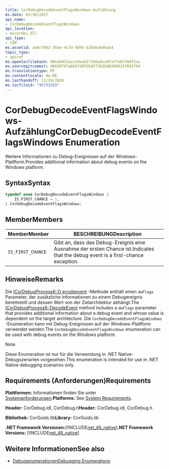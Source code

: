 ```yaml
---
title: CorDebugDecodeEventFlagsWindows-Aufzählung
ms.date: 03/30/2017
api_name:
- CorDebugDecodeEventFlagsWindows
api_location:
- mscordbi.dll
api_type:
- COM
ms.assetid: aa6cf962-30ae-4cfd-8895-826deeb46a54
topic_type:
- apiref
ms.openlocfilehash: 60eab923aac5dea927105e8ca9fa77eb5708f5ac
ms.sourcegitcommit: d8020797a6657d0fbbdff362b80300815f682f94
ms.translationtype: MT
ms.contentlocale: de-DE
ms.lasthandoff: 11/24/2020
ms.locfileid: "95733359"
---
```

# <a name="cordebugdecodeeventflagswindows-enumeration"></a><span data-ttu-id="677dc-102">CorDebugDecodeEventFlagsWindows-Aufzählung</span><span class="sxs-lookup"><span data-stu-id="677dc-102">CorDebugDecodeEventFlagsWindows Enumeration</span></span>

<span data-ttu-id="677dc-103">Weitere Informationen zu Debug-Ereignissen auf der Windows-Plattform.</span><span class="sxs-lookup"><span data-stu-id="677dc-103">Provides additional information about debug events on the Windows platform.</span></span>  
  
## <a name="syntax"></a><span data-ttu-id="677dc-104">Syntax</span><span class="sxs-lookup"><span data-stu-id="677dc-104">Syntax</span></span>  
  
```cpp  
typedef enum CorDebugDecodeEventFlagsWindows {  
    IS_FIRST_CHANCE = 1,  
} CorDebugDecodeEventFlagsWindows;  
```  
  
## <a name="members"></a><span data-ttu-id="677dc-105">Member</span><span class="sxs-lookup"><span data-stu-id="677dc-105">Members</span></span>  
  
|<span data-ttu-id="677dc-106">Member</span><span class="sxs-lookup"><span data-stu-id="677dc-106">Member</span></span>|<span data-ttu-id="677dc-107">BESCHREIBUNG</span><span class="sxs-lookup"><span data-stu-id="677dc-107">Description</span></span>|  
|------------|-----------------|  
|`IS_FIRST_CHANCE`|<span data-ttu-id="677dc-108">Gibt an, dass das Debug-Ereignis eine Ausnahme der ersten Chance ist.</span><span class="sxs-lookup"><span data-stu-id="677dc-108">Indicates that the debug event is a first-chance exception.</span></span>|  
  
## <a name="remarks"></a><span data-ttu-id="677dc-109">Hinweise</span><span class="sxs-lookup"><span data-stu-id="677dc-109">Remarks</span></span>  

 <span data-ttu-id="677dc-110">Die [ICorDebugProcess6::D ecodeevent](icordebugprocess6-decodeevent-method.md) -Methode enthält einen `dwFlags` Parameter, der zusätzliche Informationen zu einem Debugereignis bereitstellt und dessen Wert von der Zielarchitektur abhängt.</span><span class="sxs-lookup"><span data-stu-id="677dc-110">The [ICorDebugProcess6::DecodeEvent](icordebugprocess6-decodeevent-method.md) method includes a `dwFlags` parameter that provides additional information about a debug event and whose value is dependent on the target architecture.</span></span> <span data-ttu-id="677dc-111">Die `CorDebugDecodeEventFlagsWindows` -Enumeration kann mit Debug-Ereignissen auf der Windows-Plattform verwendet werden.</span><span class="sxs-lookup"><span data-stu-id="677dc-111">The `CorDebugDecodeEventFlagsWindows` enumeration can be used with debug events on the Windows platform.</span></span>  
  
> [!NOTE]
> <span data-ttu-id="677dc-112">Diese Enumeration ist nur für die Verwendung in .NET Native-Debugszenarien vorgesehen.</span><span class="sxs-lookup"><span data-stu-id="677dc-112">This enumeration is intended for use in .NET Native debugging scenarios only.</span></span>  
  
## <a name="requirements"></a><span data-ttu-id="677dc-113">Requirements (Anforderungen)</span><span class="sxs-lookup"><span data-stu-id="677dc-113">Requirements</span></span>  

 <span data-ttu-id="677dc-114">**Plattformen:** Informationen finden Sie unter [Systemanforderungen](../../get-started/system-requirements.md).</span><span class="sxs-lookup"><span data-stu-id="677dc-114">**Platforms:** See [System Requirements](../../get-started/system-requirements.md).</span></span>  
  
 <span data-ttu-id="677dc-115">**Header:** CorDebug.idl, CorDebug.h</span><span class="sxs-lookup"><span data-stu-id="677dc-115">**Header:** CorDebug.idl, CorDebug.h</span></span>  
  
 <span data-ttu-id="677dc-116">**Bibliothek:** CorGuids.lib</span><span class="sxs-lookup"><span data-stu-id="677dc-116">**Library:** CorGuids.lib</span></span>  
  
 <span data-ttu-id="677dc-117">**.NET Framework Versionen:**[!INCLUDE[net_46_native](../../../../includes/net-46-native-md.md)]</span><span class="sxs-lookup"><span data-stu-id="677dc-117">**.NET Framework Versions:** [!INCLUDE[net_46_native](../../../../includes/net-46-native-md.md)]</span></span>  
  
## <a name="see-also"></a><span data-ttu-id="677dc-118">Weitere Informationen</span><span class="sxs-lookup"><span data-stu-id="677dc-118">See also</span></span>

- [<span data-ttu-id="677dc-119">Debugenumerationen</span><span class="sxs-lookup"><span data-stu-id="677dc-119">Debugging Enumerations</span></span>](debugging-enumerations.md)
